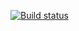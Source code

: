 [![Build status](https://ci.appveyor.com/api/projects/status/lgjq3g42hdd85uus?svg=true)](https://ci.appveyor.com/project/LevchenkoTS/aqa-6-2)
